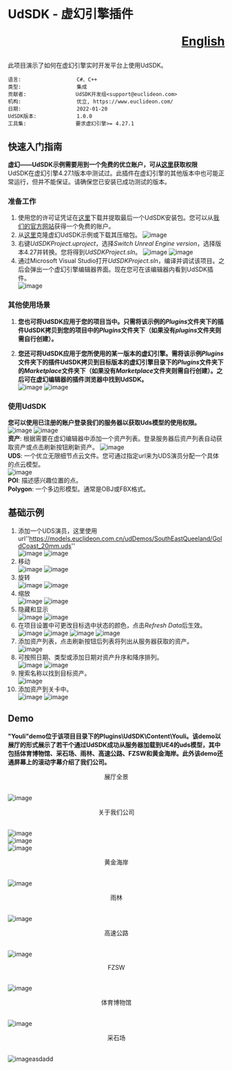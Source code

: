 # UdSDK - 虚幻引擎插件<p align="right">[English](https://github.com/zengweicheng666/UdSDKProject/blob/master/README.md)</p>
此项目演示了如何在虚幻引擎实时开发平台上使用UdSDK。

```
语言:                  C#、C++
类型:                  集成
贡献者:                UdSDK开发组<support@euclideon.com>
机构:                  优立, https://www.euclideon.com/
日期:                  2022-01-20
UdSDK版本:             1.0.0
工具集:                要求虚幻引擎>= 4.27.1
```

## 快速入门指南

__虚幻——UdSDK示例需要用到一个免费的优立账户，可从[这里](https://www.euclideon.com/udsdk/)获取权限__
<br>UdSDK在虚幻引擎4.27.1版本中测试过。此插件在虚幻引擎的其他版本中也可能正常运行，但并不能保证。请确保您已安装已成功测试的版本。

### 准备工作
1. 使用您的许可证凭证在[这里](https://udstream.euclideon.com)下载并提取最后一个UdSDK安装包。您可以从[我们的官方网站](https://www.euclideon.com/free-development-resources/)获得一个免费的账户。
2. 从[这里](https://git.euclideon.cn:3000/wesley.zeng/UdSDKProject.git)克隆虚幻UdSDK示例或下载其压缩包。
![image](./Images/download.PNG)
3. 右键*UdSDKProject.uproject*，选择*Switch Unreal Engine version*，选择版本4.27并转换。您将得到*UdSDKProject.sln*。
![image](./Images/switch1.PNG)
![image](./Images/switch2.PNG)
4. 通过Microsoft Visual Studio打开*UdSDKProject.sln*，编译并调试该项目。之后会弹出一个虚幻引擎编辑器界面。现在您可在该编辑器内看到UdSDK插件。
<br>![image](./Images/udsdk1.PNG)

### 其他使用场景

1. __您也可将UdSDK应用于您的项目当中。只需将该示例的*Plugins*文件夹下的插件UdSDK拷贝到您的项目中的*Plugins*文件夹下（如果没有*plugins*文件夹则需自行创建）。__

2. __您还可将UdSDK应用于您所使用的某一版本的虚幻引擎。需将该示例*Plugins*文件夹下的插件UdSDK拷贝到目标版本的虚幻引擎目录下的*Plugins*文件夹下的*Marketplace*文件夹下（如果没有*Marketplace*文件夹则需自行创建）。之后可在虚幻编辑器的插件浏览器中找到UdSDK。__
<br>![image](./Images/plugin1.PNG)
![image](./Images/plugin2.PNG)
### 使用UdSDK

__您可以使用已注册的账户登录我们的服务器以获取Uds模型的使用权限。__
<br>![image](./Images/udsdk2.PNG)
![image](./Images/udsdk3.PNG)
<br>**资产**: 根据需要在虚幻编辑器中添加一个资产列表。登录服务器后资产列表自动获取资产或点击刷新按钮刷新资产。
![image](./Images/assets.PNG)
<br>**UDS**: 一个优立无限细节点云文件。您可通过指定url来为UDS演员分配一个具体的点云模型。
<br>![image](./Images/uds.PNG)
<br>**POI**: 描述感兴趣位置的点。
<br>**Polygon**: 一个多边形模型。通常是OBJ或FBX格式。

## 基础示例
1. 添加一个UDS演员，这里使用url''https://models.euclideon.com.cn/udDemos/SouthEastQueeland/GoldCoast_20mm.uds''
<br>![image](./Images/point_cloud.PNG)
![image](./Images/init.PNG)
2. 移动
<br>![image](./Images/move1.PNG)
![image](./Images/move2.PNG)
3. 旋转
<br>![image](./Images/rotate1.PNG)
![image](./Images/rotate2.PNG)
4. 缩放
<br>![image](./Images/scale1.PNG)
![image](./Images/scale2.PNG)
5. 隐藏和显示
<br>![image](./Images/hide1.PNG)
![image](./Images/hide2.PNG)
6. 在项目设置中可更改目标选中状态的颜色，点击*Refresh Data*后生效。
<br>![image](./Images/changecolor1.PNG)
![image](./Images/changecolor2.PNG)
![image](./Images/changecolor3.PNG)
![image](./Images/changecolor4.PNG)
7. 添加资产列表，点击刷新按钮后列表将列出从服务器获取的资产。
<br>![image](./Images/assetslist1.PNG)
8. 可按照日期、类型或添加日期对资产升序和降序排列。
<br>![image](./Images/assetslist2.PNG)
![image](./Images/assetslist3.PNG)
9. 搜索名称以找到目标资产。
<br>![image](./Images/assetslist4.PNG)
10. 添加资产到关卡中。
<br>![image](./Images/assetslist5.PNG)
![image](./Images/assetslist6.PNG)

## Demo
__"Youli"demo位于该项目目录下的Plugins\UdSDK\Content\Youli。该demo以展厅的形式展示了若干个通过UdSDK成功从服务器加载到UE4的uds模型，其中包括体育博物馆、采石场、雨林、高速公路、FZSW和黄金海岸。此外该demo还通屏幕上的滚动字幕介绍了我们公司。__

<p align="center">展厅全景</p>

<br>![image](./Images/panorama.PNG)

<p align="center">关于我们公司</p>

<br>![image](./Images/eulee1.PNG)
<br>![image](./Images/eulee2.PNG)
<br>![image](./Images/eulee3.PNG)

<p align="center">黄金海岸</p>

<br>![image](./Images/goldcoast.PNG)

<p align="center">雨林</p>

<br>![image](./Images/rainforest.PNG)

<p align="center">高速公路</p>

<br>![image](./Images/highway.PNG)

<p align="center">FZSW</p>

<br>![image](./Images/fzsw.PNG)

<p align="center">体育博物馆</p>

<br>![image](./Images/stadium.PNG)

<p align="center">采石场</p>

<br>![image](./Images/mine.PNG)asdadd
